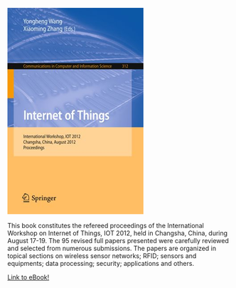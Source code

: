 
![Image of eBook](/978-3-642-32427-7.jpg)

This book constitutes the refereed proceedings of the International Workshop on Internet of Things, IOT 2012, held in Changsha, China, during August 17-19. The 95 revised full papers presented were carefully reviewed and selected from numerous submissions. The papers are organized in topical sections on wireless sensor networks; RFID; sensors and equipments; data processing; security; applications and others.

[Link to eBook!](https://link.springer.com/book/10.1007/978-3-642-32427-7)

